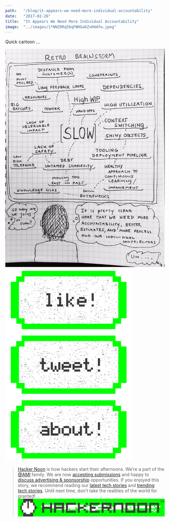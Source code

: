 ```yaml
---
path:	"/blog/it-appears-we-need-more-individual-accountability"
date:	"2017-02-26"
title:	"It Appears We Need More Individual Accountability"
image:	"../images/1*NNZ0Rq56qFWHGabZvH4Afw.jpeg"
---
```


Quick cartoon …

![](../images/1*NNZ0Rq56qFWHGabZvH4Afw.jpeg)[![](../images/1*0hqOaABQ7XGPT-OYNgiUBg.png)](http://bit.ly/HackernoonFB)[![](../images/1*Vgw1jkA6hgnvwzTsfMlnpg.png)](https://goo.gl/k7XYbx)[![](../images/1*gKBpq1ruUi0FVK2UM_I4tQ.png)](https://goo.gl/4ofytp)
> [Hacker Noon](http://bit.ly/Hackernoon) is how hackers start their afternoons. We’re a part of the [@AMI](http://bit.ly/atAMIatAMI) family. We are now [accepting submissions](http://bit.ly/hackernoonsubmission) and happy to [discuss advertising & sponsorship](mailto:partners@amipublications.com) opportunities.
> If you enjoyed this story, we recommend reading our [latest tech stories](http://bit.ly/hackernoonlatestt) and [trending tech stories](https://hackernoon.com/trending). Until next time, don’t take the realities of the world for granted!![](../images/1*35tCjoPcvq6LbB3I6Wegqw.jpeg)